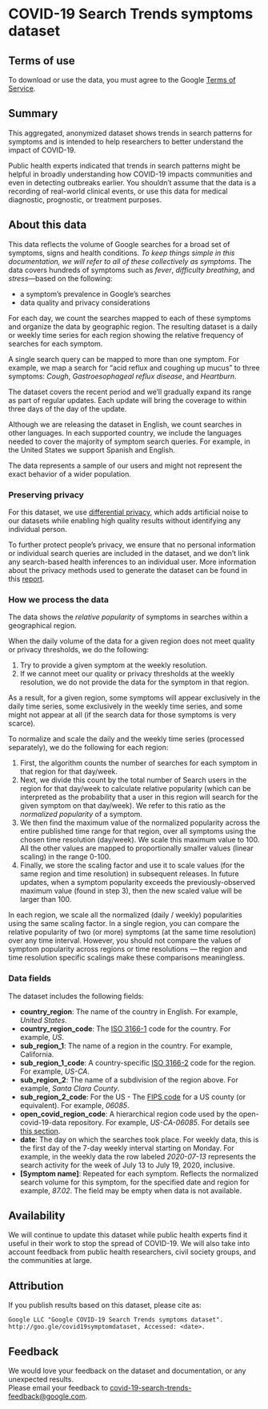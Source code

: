 # COVID-19 Search Trends symptoms dataset

## Terms of use
To download or use the data, you must agree to the Google [Terms of Service](https://policies.google.com/terms).

## Summary
This aggregated, anonymized dataset shows trends in search patterns for symptoms and is intended to help researchers to better understand the impact of COVID-19.

Public health experts indicated that trends in search patterns might be helpful in broadly understanding how COVID-19 impacts communities and even in detecting outbreaks earlier. You shouldn’t assume that the data is a recording of real-world clinical events, or use this data for medical diagnostic, prognostic, or treatment purposes.

## About this data
This data reflects the volume of Google searches for a broad set of symptoms, signs and health conditions. *To keep things simple in this documentation, we will refer to all of these collectively as symptoms*. The data covers hundreds of symptoms such as *fever*, *difficulty breathing*, and *stress*—based on the following:
- a symptom’s prevalence in Google’s searches
- data quality and privacy considerations

For each day, we count the searches mapped to each of these symptoms and organize the data by geographic region. The resulting dataset is a daily or weekly time series for each region showing the relative frequency of searches for each symptom.

A single search query can be mapped to more than one symptom. For example, we map a search for “acid reflux and coughing up mucus” to three symptoms: *Cough*, *Gastroesophageal reflux disease*, and *Heartburn*.

The dataset covers the recent period and we’ll gradually expand its range as part of regular updates. Each update will bring the coverage to within three days of the day of the update.

Although we are releasing the dataset in English, we count searches in other languages. In each supported country, we include the languages needed to cover the majority of symptom search queries. For example, in the United States we support Spanish and English.

The data represents a sample of our users and might not represent the exact behavior of a wider population.

### Preserving privacy
For this dataset, we use [differential privacy](https://www.youtube.com/watch?v=FfAdemDkLsc&feature=youtu.be), which adds artificial noise to our datasets while enabling high quality results without identifying any individual person.

To further protect people’s privacy, we ensure that no personal information or individual search queries are included in the dataset, and we don’t link any search-based health inferences to an individual user. More information about the privacy methods used to generate the dataset can be found in this [report](https://storage.googleapis.com/gcp-public-data-symptom-search/Google%20COVID-19%20Search%20Trends%20Symptoms%20Dataset%20-%20Anonymization%20Process%20Description.pdf).

### How we process the data
The data shows the *relative popularity* of symptoms in searches within a geographical region.

When the daily volume of the data for a given region does not meet quality or privacy thresholds, we do the following:

1. Try to provide a given symptom at the weekly resolution.
2. If we cannot meet our quality or privacy thresholds at the weekly resolution, we do not provide the data for the symptom in that region.

As a result, for a given region, some symptoms will appear exclusively in the daily time series, some exclusively in the weekly time series, and some might not appear at all (if the search data for those symptoms is very scarce).

To normalize and scale the daily and the weekly time series (processed separately), we do the following for each region:

1. First, the algorithm counts the number of searches for each symptom in that region for that day/week.
2. Next, we divide this count by the total number of Search users in the region for that day/week to calculate relative popularity (which can be interpreted as the probability that a user in this region will search for the given symptom on that day/week). We refer to this ratio as the *normalized popularity* of a symptom.
3. We then find the maximum value of the normalized popularity across the entire published time range for that region, over all symptoms using the chosen time resolution (day/week). We scale this maximum value to 100. All the other values are mapped to proportionally smaller values (linear scaling) in the range 0-100.
4. Finally, we store the scaling factor and use it to scale values (for the same region and time resolution) in subsequent releases. In future updates, when a symptom popularity exceeds the previously-observed maximum value (found in step 3), then the new scaled value will be larger than 100.

In each region, we scale all the normalized (daily / weekly) popularities using the same scaling factor. In a single region, you can compare the relative popularity of two (or more) symptoms (at the same time resolution) over any time interval. However, you should not compare the values of symptom popularity across regions or time resolutions — the region and time resolution specific scalings make these comparisons meaningless.

### Data fields

The dataset includes the following fields:
- **country_region**: The name of the country in English. For example, *United States*.
- **country_region_code**: The [ISO 3166-1](https://en.wikipedia.org/wiki/ISO_3166-1) code for the country. For example, *US*.
- **sub_region_1**: The name of a region in the country. For example, California.
- **sub_region_1_code**: A country-specific [ISO 3166-2](https://en.wikipedia.org/wiki/ISO_3166-2) code for the region. For example, *US-CA*.
- **sub_region_2**: The name of a subdivision of the region above. For example, *Santa Clara County*.
- **sub_region_2_code**: For the US - The [FIPS code](https://en.wikipedia.org/wiki/FIPS_county_code) for a US county (or equivalent). For example, *06085*.
- **open_covid_region_code**: A hierarchical region code used by the open-covid-19-data repository. For example, *US-CA-06085*. For details see [this section](../../../README.md#locations).
- **date**: The day on which the searches took place. For weekly data, this is the first day of the 7-day weekly interval starting on Monday. For example, in the weekly data the row labeled *2020-07-13* represents the search activity for the week of July 13 to July 19, 2020, inclusive.
- **[Symptom name]**: Repeated for each symptom. Reflects the normalized search volume for this symptom, for the specified date and region for example, *87.02*. The field may be empty when data is not available.

## Availability
We will continue to update this dataset while public health experts find it useful in their work to stop the spread of COVID-19. We will also take into account feedback from public health researchers, civil society groups, and the communities at large.

## Attribution
If you publish results based on this dataset, please cite as:<br/>
```
Google LLC "Google COVID-19 Search Trends symptoms dataset".
http://goo.gle/covid19symptomdataset, Accessed: <date>.
```
## Feedback
We would love your feedback on the dataset and documentation, or any unexpected results.<br/> Please email your feedback to covid-19-search-trends-feedback@google.com.
